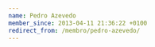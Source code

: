 ```yaml
---
name: Pedro Azevedo
member_since: 2013-04-11 21:36:22 +0100
redirect_from: /membro/pedro-azevedo/
---
```

